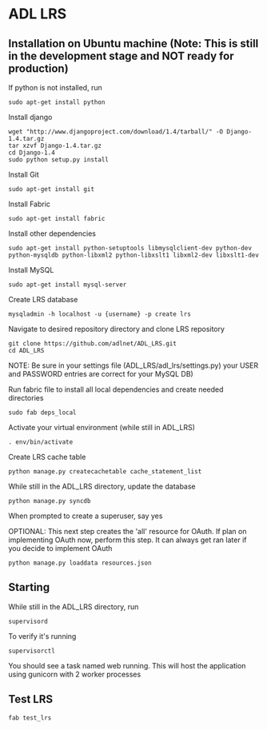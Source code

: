 # ADL LRS 

## Installation on Ubuntu machine (Note: This is still in the development stage and NOT ready for production)

If python is not installed, run

    sudo apt-get install python

Install django

    wget "http://www.djangoproject.com/download/1.4/tarball/" -O Django-1.4.tar.gz
    tar xzvf Django-1.4.tar.gz
    cd Django-1.4
    sudo python setup.py install

Install Git
    
    sudo apt-get install git

Install Fabric

    sudo apt-get install fabric

Install other dependencies

    sudo apt-get install python-setuptools libmysqlclient-dev python-dev python-mysqldb python-libxml2 python-libxslt1 libxml2-dev libxslt1-dev

Install MySQL

    sudo apt-get install mysql-server

Create LRS database

    mysqladmin -h localhost -u {username} -p create lrs

Navigate to desired repository directory and clone LRS repository

    git clone https://github.com/adlnet/ADL_LRS.git
    cd ADL_LRS
    
NOTE: Be sure in your settings file (ADL_LRS/adl_lrs/settings.py) your USER and PASSWORD entries are correct for your MySQL DB)

Run fabric file to install all local dependencies and create needed directories    

    sudo fab deps_local

Activate your virtual environment (while still in ADL_LRS)

    . env/bin/activate

Create LRS cache table

    python manage.py createcachetable cache_statement_list

While still in the ADL_LRS directory, update the database
    
    python manage.py syncdb

When prompted to create a superuser, say yes

OPTIONAL: This next step creates the 'all' resource for OAuth. If plan on implementing OAuth now, perform this step. It can always get ran later if you decide to implement OAuth

    python manage.py loaddata resources.json

## Starting
While still in the ADL_LRS directory, run

    supervisord

To verify it's running

    supervisorctl

You should see a task named web running. This will host the application using gunicorn with 2 worker processes

## Test LRS
    
    fab test_lrs

        
